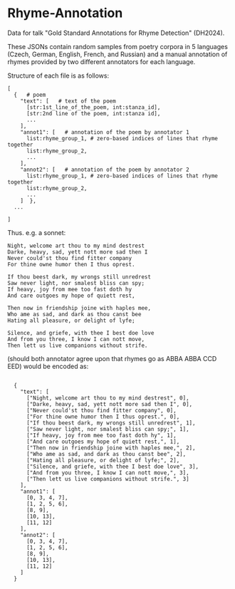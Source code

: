 # Rhyme-Annotation
Data for talk "Gold Standard Annotations for Rhyme Detection" (DH2024).

These JSONs contain random samples from poetry corpora in 5 languages (Czech, German, English, French, and Russian) and a manual annotation of rhymes provided by two different annotators for each language.

Structure of each file is as follows:

```
[
  {   # poem
    "text": [   # text of the poem
      [str:1st_line_of_the_poem, int:stanza_id],
      [str:2nd line of the poem, int:stanza id],
      ...
    ],
    "annot1": [   # annotation of the poem by annotator 1
      list:rhyme_group_1, # zero-based indices of lines that rhyme together 
      list:rhyme_group_2,
      ...
    ],
    "annot2": [   # annotation of the poem by annotator 2
      list:rhyme_group_1, # zero-based indices of lines that rhyme together 
      list:rhyme_group_2,
      ...
    ]  },
  ...

]

```

Thus. e.g. a sonnet:
```
Night, welcome art thou to my mind destrest
Darke, heavy, sad, yett nott more sad then I
Never could'st thou find fitter company
For thine owne humor then I thus oprest.

If thou beest dark, my wrongs still unredrest
Saw never light, nor smalest bliss can spy;
If heavy, joy from mee too fast doth hy
And care outgoes my hope of quiett rest,

Then now in friendship joine with haples mee,
Who ame as sad, and dark as thou canst bee
Hating all pleasure, or delight of lyfe;

Silence, and griefe, with thee I best doe love
And from you three, I know I can nott move,
Then lett us live companions without strife.
```

(should both annotator agree upon that rhymes go as ABBA ABBA CCD EED) would be encoded as:

```

  {   
    "text": [   
      ["Night, welcome art thou to my mind destrest", 0],
      ["Darke, heavy, sad, yett nott more sad then I", 0],
      ["Never could'st thou find fitter company", 0],
      ["For thine owne humor then I thus oprest.", 0],
      ["If thou beest dark, my wrongs still unredrest", 1],
      ["Saw never light, nor smalest bliss can spy;", 1],
      ["If heavy, joy from mee too fast doth hy", 1],
      ["And care outgoes my hope of quiett rest,", 1],
      ["Then now in friendship joine with haples mee,", 2],
      ["Who ame as sad, and dark as thou canst bee", 2],
      ["Hating all pleasure, or delight of lyfe;", 2],
      ["Silence, and griefe, with thee I best doe love", 3],
      ["And from you three, I know I can nott move,", 3],
      ["Then lett us live companions without strife.", 3]
    ],
    "annot1": [  
      [0, 3, 4, 7],
      [1, 2, 5, 6],
      [8, 9],
      [10, 13],
      [11, 12]
    ],
    "annot2": [   
      [0, 3, 4, 7],
      [1, 2, 5, 6],
      [8, 9],
      [10, 13],
      [11, 12]   
    ]
  }
 
```
